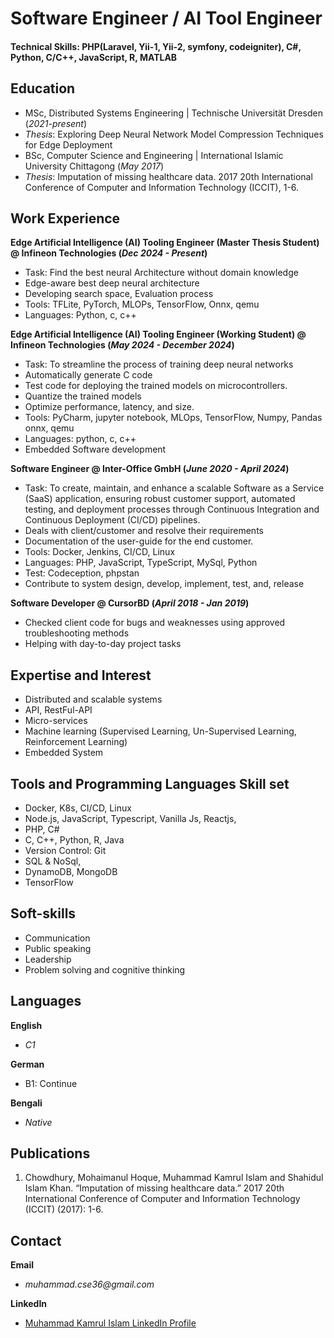 # Software Engineer / AI Tool Engineer

#### Technical Skills: PHP(Laravel, Yii-1, Yii-2, symfony, codeigniter), C#, Python, C/C++, JavaScript, R, MATLAB

## Education							       		
- MSc, Distributed Systems Engineering	| Technische Universität Dresden (_2021-present_)
- _Thesis_: Exploring Deep Neural Network Model Compression Techniques for Edge Deployment 			        		
- BSc, Computer Science and Engineering | International Islamic University Chittagong (_May 2017_)
- _Thesis_: Imputation of missing healthcare data. 2017 20th International Conference of Computer and Information Technology (ICCIT), 1-6.

## Work Experience
**Edge Artificial Intelligence (AI) Tooling Engineer (Master Thesis Student) @ Infineon Technologies (_Dec 2024 - Present_)**
 - Task: Find the best neural Architecture without domain knowledge
 - Edge-aware best deep neural architecture
 - Developing search space, Evaluation process
 - Tools: TFLite, PyTorch, MLOPs, TensorFlow, Onnx, qemu
 - Languages: Python, c, c++

**Edge Artificial Intelligence (AI) Tooling Engineer (Working Student) @ Infineon Technologies (_May 2024 - December 2024_)**
  - Task: To streamline the process of training deep neural networks 
  - Automatically generate C code
  - Test code for deploying the trained models on microcontrollers.
  - Quantize the trained models
  - Optimize performance, latency, and size.
  - Tools: PyCharm, jupyter notebook, MLOps, TensorFlow, Numpy, Pandas
   onnx, qemu
  - Languages: python, c, c++
  - Embedded Software development

**Software Engineer @ Inter-Office GmbH (_June 2020 - April 2024_)**
- Task: To create, maintain, and enhance a scalable Software as a Service (SaaS) application, ensuring robust customer support, automated testing, and deployment processes through Continuous Integration and Continuous Deployment (CI/CD) pipelines.
- Deals with client/customer and resolve their requirements
- Documentation of the user-guide for the end customer.
- Tools: Docker, Jenkins, CI/CD, Linux
- Languages: PHP, JavaScript, TypeScript, MySql, Python
- Test: Codeception, phpstan
- Contribute to system design, develop, implement, test, and, release

**Software Developer @ CursorBD (_April 2018 - Jan 2019_)**
- Checked client code for bugs and weaknesses using approved
troubleshooting methods
- Helping with day-to-day project tasks

## Expertise and Interest
- Distributed and scalable systems
- API, RestFul-API
- Micro-services
- Machine learning (Supervised Learning, Un-Supervised Learning, Reinforcement Learning)
- Embedded System

## Tools and Programming Languages Skill set
- Docker, K8s, CI/CD, Linux
- Node.js, JavaScript, Typescript, Vanilla Js, Reactjs,
- PHP, C#
- C, C++, Python, R, Java
- Version Control: Git
- SQL & NoSql,
- DynamoDB, MongoDB
- TensorFlow
  
## Soft-skills
- Communication
- Public speaking
- Leadership
- Problem solving and cognitive thinking
  
## Languages
**English**
- _C1_

**German**
- B1: Continue 

**Bengali**
- _Native_

## Publications
1. Chowdhury, Mohaimanul Hoque, Muhammad Kamrul Islam and Shahidul Islam Khan. “Imputation of missing healthcare data.” 2017 20th International Conference of Computer and Information Technology (ICCIT) (2017): 1-6.

## Contact
**Email**
- _muhammad.cse36@gmail.com_

**LinkedIn**
- [Muhammad Kamrul Islam LinkedIn Profile](https://www.linkedin.com/in/muhammad-kamrul-islam-495b37130/)
